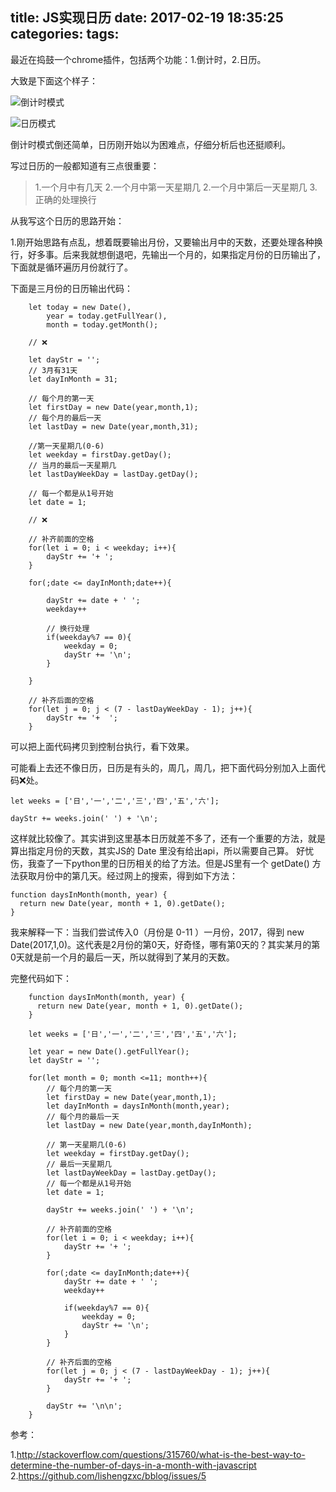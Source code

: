 title: JS实现日历
date: 2017-02-19 18:35:25
categories:
tags:
---

最近在捣鼓一个chrome插件，包括两个功能：1.倒计时，2.日历。

大致是下面这个样子：

![倒计时模式](/assets/images/countdown.png)

![日历模式](/assets/images/calendar.png)

倒计时模式倒还简单，日历刚开始以为困难点，仔细分析后也还挺顺利。

写过日历的一般都知道有三点很重要：

>1.一个月中有几天
2.一个月中第一天星期几
2.一个月中第后一天星期几
3.正确的处理换行

从我写这个日历的思路开始：

1.刚开始思路有点乱，想着既要输出月份，又要输出月中的天数，还要处理各种换行，好多事。后来我就想倒退吧，先输出一个月的，如果指定月份的日历输出了，下面就是循环遍历月份就行了。

下面是三月份的日历输出代码：

```
    let today = new Date(),
        year = today.getFullYear(),
        month = today.getMonth();

    // ❌

    let dayStr = '';
    // 3月有31天
    let dayInMonth = 31;

    // 每个月的第一天
    let firstDay = new Date(year,month,1);
    // 每个月的最后一天
    let lastDay = new Date(year,month,31);

    //第一天星期几(0-6)
    let weekday = firstDay.getDay();
    // 当月的最后一天星期几
    let lastDayWeekDay = lastDay.getDay(); 

    // 每一个都是从1号开始
    let date = 1;

    // ❌

    // 补齐前面的空格
    for(let i = 0; i < weekday; i++){
        dayStr += '+ ';
    }

    for(;date <= dayInMonth;date++){

        dayStr += date + ' ';
        weekday++

        // 换行处理
        if(weekday%7 == 0){
            weekday = 0;
            dayStr += '\n';
        }

    }

    // 补齐后面的空格
    for(let j = 0; j < (7 - lastDayWeekDay - 1); j++){
        dayStr += '+  ';
    }
```
可以把上面代码拷贝到控制台执行，看下效果。

可能看上去还不像日历，日历是有头的，周几，周几，把下面代码分别加入上面代码❌处。

    let weeks = ['日','一','二','三','四','五','六'];

    dayStr += weeks.join(' ') + '\n';

这样就比较像了。其实讲到这里基本日历就差不多了，还有一个重要的方法，就是算出指定月份的天数，其实JS的 Date 里没有给出api，所以需要自己算。
好忧伤，我查了一下python里的日历相关的给了方法。但是JS里有一个 getDate() 方法获取月份中的第几天。经过网上的搜索，得到如下方法：

    function daysInMonth(month, year) {
      return new Date(year, month + 1, 0).getDate();
    }

我来解释一下：当我们尝试传入0（月份是 0-11 ）一月份，2017，得到 new Date(2017,1,0)。这代表是2月份的第0天，好奇怪，哪有第0天的？其实某月的第0天就是前一个月的最后一天，所以就得到了某月的天数。

完整代码如下：

```
    function daysInMonth(month, year) {
      return new Date(year, month + 1, 0).getDate();
    }

    let weeks = ['日','一','二','三','四','五','六'];

    let year = new Date().getFullYear();
    let dayStr = '';

    for(let month = 0; month <=11; month++){
        // 每个月的第一天
        let firstDay = new Date(year,month,1); 
        let dayInMonth = daysInMonth(month,year);
        // 每个月的最后一天
        let lastDay = new Date(year,month,dayInMonth);

        // 第一天星期几(0-6)
        let weekday = firstDay.getDay(); 
        // 最后一天星期几
        let lastDayWeekDay = lastDay.getDay();
        // 每一个都是从1号开始
        let date = 1;

        dayStr += weeks.join(' ') + '\n';

        // 补齐前面的空格
        for(let i = 0; i < weekday; i++){
            dayStr += '+ ';
        }

        for(;date <= dayInMonth;date++){
            dayStr += date + ' ';
            weekday++

            if(weekday%7 == 0){
                weekday = 0;
                dayStr += '\n';
            }
        }

        // 补齐后面的空格
        for(let j = 0; j < (7 - lastDayWeekDay - 1); j++){
            dayStr += '+ ';
        }

        dayStr += '\n\n';
    }
```
参考：

1.http://stackoverflow.com/questions/315760/what-is-the-best-way-to-determine-the-number-of-days-in-a-month-with-javascript
2.https://github.com/lishengzxc/bblog/issues/5





